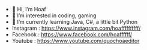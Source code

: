 - 👋 Hi, I’m Hoaf
- 👀 I’m interested in  coding, gaming
- 🌱 I’m currently learning Java, C#, a little bit Python
- Instagram : https://www.instagram.com/hoaffffffffff/
- Facebook : https://www.facebook.com/hoaffffff/
- Youtube : https://www.youtube.com/quochoaeditor
